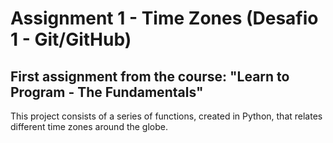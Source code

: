 # Assignment 1 - Time Zones (Desafio 1 - Git/GitHub)
## First assignment from the course: "Learn to Program - The Fundamentals"

This project consists of a series of functions, created in Python, that relates different time zones around the globe.
